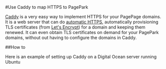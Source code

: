 #Use Caddy to map HTTPS to PagePark

<a href="https://caddyserver.com/">Caddy</a> is a very easy way to implement HTTPS for your PagePage domains. It is a web server that can do <a href="https://caddyserver.com/docs/automatic-https">automatic HTTPS</a>, automatically provisioning TLS certificates (from <a href="https://letsencrypt.org/">Let's Encrypt</a>) for a domain and keeping them renewed. It can even obtain TLS certificates on demand for your PagePark domains, without out having to configure the domains in Caddy. 

##How to

Here is an example of setting up Caddy on a Digital Ocean server running Ubuntu



